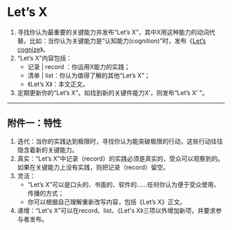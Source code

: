 # Let’s X
1. 寻找你认为最重要的关键能力并发布“Let’s X”，其中X用这种能力的动词代替。比如：当你认为关键能力是“认知能力(cognition)”时，发布《[Let’s cognize](https://github.com/letscognize)》。
1. “Let’s X”内容包括：
    * 记录 | record ：你运用X能力的实践；
    * 清单 | list：你认为值得了解的其他“Let’s X”；
    * 《Let’s X》：本文正文。
1. 定期更新你的“Let’s X”。如找到新的关键件能力X’，则发布“Let’s X’ ”。

---
## 附件一：特性
1. 迭代：当你的实践达到极限时，寻找你认为能突破极限的行动，这些行动往往隐含着新的关键能力。
1. 真实：“Let’s X”中记录（record）的实践必须是真实的，受众可以观察到的。如果在关键能力上没有实践，则把记录（record）留空。
1. 灵活：
    * “Let’s X”可以是口头的、书面的、软件的……任何你认为便于受众使用、传播的方式；
    * 你可以根据自己理解重新改写内容，包括《Let’s X》正文。
1. 递增：“Let's X”可以在record、list、《Let's X》三项以外增加新项，并要求参与者发布。

